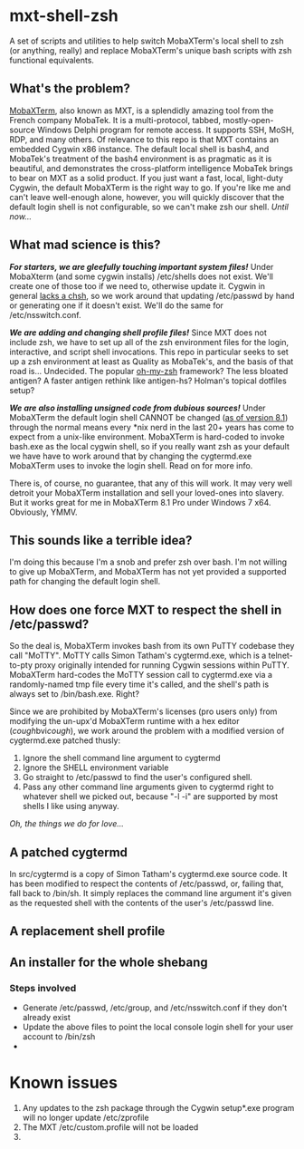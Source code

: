# mxt-shell-zsh
A set of scripts and utilities to help switch MobaXTerm's local shell to zsh (or anything, really) and replace MobaXTerm's unique bash scripts with zsh functional equivalents.

## What's the problem?

[MobaXTerm](http://mobaxterm.mobatek.net/), also known as MXT, is a splendidly amazing tool from the French company MobaTek. It is a multi-protocol, tabbed, mostly-open-source Windows Delphi program for remote access. It supports SSH, MoSH, RDP, and many others. Of relevance to this repo is that MXT contains an embedded Cygwin x86 instance. The default local shell is bash4, and MobaTek's treatment of the bash4 environment is as pragmatic as it is beautiful, and demonstrates the cross-platform intelligence MobaTek brings to bear on MXT as a solid product. If you just want a fast, local, light-duty Cygwin, the default MobaXTerm is the right way to go. If you're like me and can't leave well-enough alone, however, you will quickly discover that the default login shell is not configurable, so we can't make zsh our shell. *Until now...*

## What mad science is this?

***For starters, we are gleefully touching important system files!*** Under MobaXterm (and some cygwin installs) /etc/shells does not exist. We'll create one of those too if we need to, otherwise update it. Cygwin in general [lacks a chsh](https://github.com/robbyrussell/oh-my-zsh/issues/3588), so we work around that updating /etc/passwd by hand or generating one if it doesn't exist. We'll do the same for /etc/nsswitch.conf.

***We are adding and changing shell profile files!*** Since MXT does not include zsh, we have to set up all of the zsh environment files for the login, interactive, and script shell invocations. This repo in particular seeks to set up a zsh environment at least as Quality as MobaTek's, and the basis of that road is... Undecided.
    The popular [oh-my-zsh](https://github.com/robbyrussell/oh-my-zsh) framework?
    The less bloated antigen?
    A faster antigen rethink like antigen-hs?
    Holman's topical dotfiles setup?

***We are also installing unsigned code from dubious sources!*** Under MobaXTerm the default login shell CANNOT be changed ([as of version 8.1](http://blog.mobatek.net/)) through the normal means every *nix nerd in the last 20+ years has come to expect from a unix-like environment. MobaXTerm is hard-coded to invoke bash.exe as the local cygwin shell, so if you really want zsh as your default we have have to work around that by changing the cygtermd.exe MobaXTerm uses to invoke the login shell. Read on for more info.

There is, of course, no guarantee, that any of this will work. It may very well detroit your MobaXTerm installation and sell your loved-ones into slavery. But it works great for me in MobaXTerm 8.1 Pro under Windows 7 x64. Obviously, YMMV.

## This sounds like a terrible idea?

I'm doing this because I'm a snob and prefer zsh over bash. I'm not willing to give up MobaXTerm, and MobaXTerm has not yet provided a supported path for changing the default login shell.

## How does one force MXT to respect the shell in /etc/passwd?

So the deal is, MobaXTerm invokes bash from its own PuTTY codebase they call "MoTTY". MoTTY calls Simon Tatham's cygtermd.exe, which is a telnet-to-pty proxy originally intended for running Cygwin sessions within PuTTY. MobaXTerm hard-codes the MoTTY session call to cygtermd.exe via a randomly-named tmp file every time it's called, and the shell's path is always set to /bin/bash.exe. Right?

Since we are prohibited by MobaXTerm's licenses (pro users only) from modifying the un-upx'd MobaXTerm runtime with a hex editor (*cough*bvi*cough*), we work around the problem with a modified version of cygtermd.exe patched thusly:

1. Ignore the shell command line argument to cygtermd
2. Ignore the SHELL environment variable
3. Go straight to /etc/passwd to find the user's configured shell.
4. Pass any other command line arguments given to cygtermd right to whatever shell we picked out, because "-l -i" are supported by most shells I like using anyway.

*Oh, the things we do for love...*

## A patched cygtermd
In src/cygtermd is a copy of Simon Tatham's cygtermd.exe source code. It has been modified to respect the contents of /etc/passwd, or, failing that, fall back to /bin/sh. It simply replaces the command line argument it's given as the requested shell with the contents of the user's /etc/passwd line.

## A replacement shell profile


## An installer for the whole shebang


### Steps involved
* Generate /etc/passwd, /etc/group, and /etc/nsswitch.conf if they don't already exist
* Update the above files to point the local console login shell for your user account to /bin/zsh
* 

# Known issues

1. Any updates to the zsh package through the Cygwin setup*.exe program will no longer update /etc/zprofile
2. The MXT /etc/custom.profile will not be loaded
3. 
